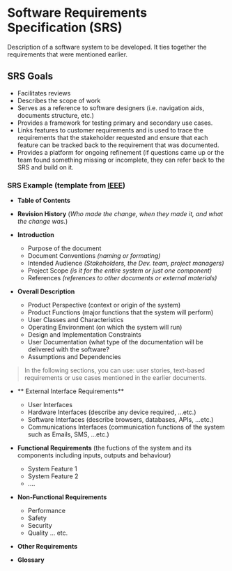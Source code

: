 # Software Requirements Specification (SRS)
Description of a software system to be developed. It ties together the requirements that were mentioned earlier.

## SRS Goals
- Facilitates reviews
- Describes the scope of work
- Serves as a reference to software designers (i.e. navigation aids, documents structure, etc.)
- Provides a framework for testing primary and secondary use cases.
- Links features to customer requirements and is used to trace the requirements that the stakeholder requested and ensure that each feature can be tracked back to the requirement that was documented.
- Provides a platform for ongoing refinement (if questions came up or the team found something missing or incomplete, they can refer back to the SRS and build on it.

### SRS Example (template from [IEEE](https://www.ieee.org/))
- **Table of Contents**
- **Revision History** (*Who made the change, when they made it, and what the change was.*)
  
- **Introduction**
  - Purpose of the document
  - Document Conventions *(naming or formating)*
  - Intended Audience *(Stakeholders, the Dev. team, project managers)*
  - Project Scope *(is it for the entire system or just one component)*
  - References *(references to other documents or external materials)*

- **Overall Description**
  - Product Perspective (context or origin of the system)
  - Product Functions (major functions that the system will perform)
  - User Classes and Characteristics
  - Operating Environment (on which the system will run)
  - Design and Implementation Constraints
  - User Documentation (what type of the documentation will be delivered with the software?
  - Assumptions and Dependencies

> In the following sections, you can use: user stories, text-based requirements or use cases mentioned in the earlier documents.

- ** External Interface Requirements**
  - User Interfaces
  - Hardware Interfaces (describe any device required, ...etc.)
  - Software Interfaces (describe browsers, databases, APIs, ...etc.)
  - Communications Interfaces (communication functions of the system such as Emails, SMS, ...etc.)

- **Functional Requirements** (the fuctions of the system and its components including inputs, outputs and behaviour)
  - System Feature 1
  - System Feature 2
  - ....
 
 - **Non-Functional Requirements**
   - Performance
   - Safety
   - Security
   - Quality
   ... etc.
   
  - **Other Requirements**

- **Glossary**
